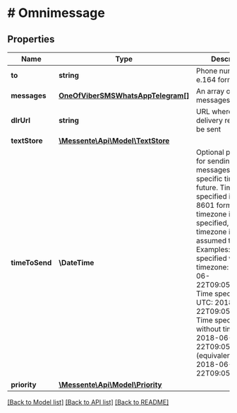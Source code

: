# # Omnimessage

## Properties

Name | Type | Description | Notes
------------ | ------------- | ------------- | -------------
**to** | **string** | Phone number in e.164 format |
**messages** | [**OneOfViberSMSWhatsAppTelegram[]**](OneOfViberSMSWhatsAppTelegram.md) | An array of messages |
**dlrUrl** | **string** | URL where the delivery report will be sent | [optional]
**textStore** | [**\Messente\Api\Model\TextStore**](TextStore.md) |  | [optional]
**timeToSend** | **\DateTime** | Optional parameter for sending messages at some specific time in the future.   Time must be specified in the ISO-8601 format.   If no timezone is specified, then the timezone is assumed to be UTC    Examples:    * Time specified with timezone: 2018-06-22T09:05:07+00:00 Time specified in UTC: 2018-06-22T09:05:07Z   * Time specified without timezone: 2018-06-22T09:05 (equivalent to 2018-06-22T09:05+00:00) | [optional]
**priority** | [**\Messente\Api\Model\Priority**](Priority.md) |  | [optional]

[[Back to Model list]](../../README.md#models) [[Back to API list]](../../README.md#endpoints) [[Back to README]](../../README.md)
